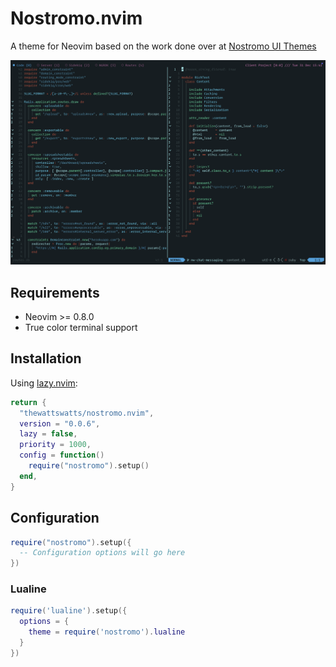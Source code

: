 # Nostromo.nvim

A theme for Neovim based on the work done over at [Nostromo UI Themes](https://github.com/LegoYoda112/nostromo_ui_themes)

![Screenshot](./screenshot.png)

## Requirements

- Neovim >= 0.8.0
- True color terminal support

## Installation

Using [lazy.nvim](https://github.com/folke/lazy.nvim):

```lua
return {
  "thewattswatts/nostromo.nvim",
  version = "0.0.6",
  lazy = false,
  priority = 1000,
  config = function()
    require("nostromo").setup()
  end,
}
```

## Configuration

```lua
require("nostromo").setup({
  -- Configuration options will go here
})
```

### Lualine

```lua
require('lualine').setup({
  options = {
    theme = require('nostromo').lualine
  }
})
```
